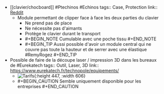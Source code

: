 - [[clavier/chocboard]] #Ptechinos #Echinos
  tags::  Case, Protection
  link:: [Reddit](https://www.reddit.com/r/ErgoMechKeyboards/comments/13bxpmg/ill_throw_my_board_into_the_ring_here_chocboard/)
	- Module permettant de clipper face à face les deux parties du clavier
		- Ne prend pas de place
		- Ne nécessite pas d'aimants
		- Protège le clavier durant le transport
		- #+BEGIN_NOTE
		  Cumulable avec une poche tissu
		  #+END_NOTE
		- #+BEGIN_TIP
		  Aussi possible d'avoir un module central qui ne couvre pas toute la hauteur et de serrer avec une élastique #RemyRogez
		  #+END_TIP
- Possible de faire de la découpe laser / impression 3D dans les bureaux de #Eurekatech
  tags:: Outil, Laser, 3D
  link:: https://www.eurekatech.fr/technopole/equipements/
	- ![Tarifs](https://www.eurekatech.fr/wp-content/uploads/2022/09/Tarif-utilisation-materiel.png){:height 447, :width 606}
	- #+BEGIN_CAUTION
	  Semble uniquement disponible pour les entreprises
	  #+END_CAUTION